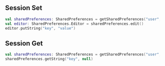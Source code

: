 ## Session Set
```kotlin
val sharedPreferences: SharedPreferences = getSharedPreferences("user", Context.MODE_PRIVATE)
val editor: SharedPreferences.Editor = sharedPreferences.edit()
editor.putString("key", "value")
```

## Session Get
```kotlin
val sharedPreferences: SharedPreferences = getSharedPreferences("user", Context.MODE_PRIVATE)
sharedPreferences.getString("key", null)
```
